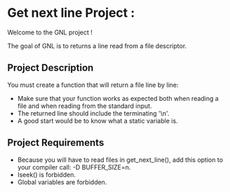 <!DOCTYPE html>
<html>
<body>
  <h1>Get next line Project :</a></h1>
  <p>Welcome to the GNL project !</p>
  <p>The goal of GNL is to returns a line read from a file descriptor.</p>
  
  <h2>Project Description</h2>
  <p>You must create a function that will return a file line by line:</p>
  <ul>
    <li>Make sure that your function works as expected both when reading a file and when reading from the standard input.</li>
    <li>The returned line should include the terminating '\n'.</li>
    <li>A good start would be to know what a static variable is.</li>
  </ul>
  <h2>Project Requirements</h2>
  <ul>
    <li>Because you will have to read files in get_next_line(), add this option to your compiler call: -D BUFFER_SIZE=n.</li>
    <li>lseek() is forbidden.</li>
    <li>Global variables are forbidden.</li>
  </ul>
</body>
</html>
